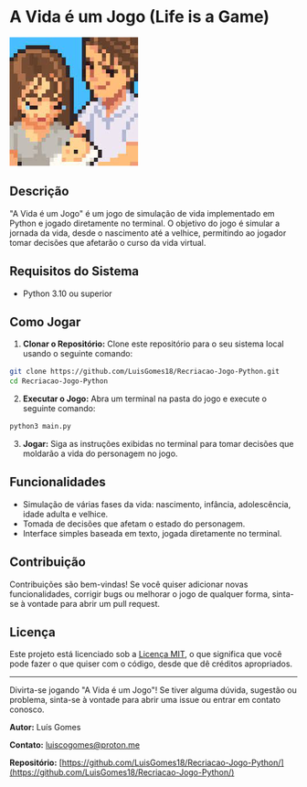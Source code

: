 # A Vida é um Jogo (Life is a Game)

![Screenshot](assets/foto.jpeg)

## Descrição

"A Vida é um Jogo" é um jogo de simulação de vida implementado em Python e jogado diretamente no terminal. O objetivo do jogo é simular a jornada da vida, desde o nascimento até a velhice, permitindo ao jogador tomar decisões que afetarão o curso da vida virtual.

## Requisitos do Sistema

- Python 3.10 ou superior

## Como Jogar

1. **Clonar o Repositório:** Clone este repositório para o seu sistema local usando o seguinte comando:

```bash
git clone https://github.com/LuisGomes18/Recriacao-Jogo-Python.git
cd Recriacao-Jogo-Python
```

2. **Executar o Jogo:** Abra um terminal na pasta do jogo e execute o seguinte comando:

```bash
python3 main.py
```

3. **Jogar:** Siga as instruções exibidas no terminal para tomar decisões que moldarão a vida do personagem no jogo. 

## Funcionalidades

- Simulação de várias fases da vida: nascimento, infância, adolescência, idade adulta e velhice.
- Tomada de decisões que afetam o estado do personagem.
- Interface simples baseada em texto, jogada diretamente no terminal.

## Contribuição

Contribuições são bem-vindas! Se você quiser adicionar novas funcionalidades, corrigir bugs ou melhorar o jogo de qualquer forma, sinta-se à vontade para abrir um pull request.

## Licença

Este projeto está licenciado sob a [Licença MIT](LICENSE), o que significa que você pode fazer o que quiser com o código, desde que dê créditos apropriados.

---

Divirta-se jogando "A Vida é um Jogo"! Se tiver alguma dúvida, sugestão ou problema, sinta-se à vontade para abrir uma issue ou entrar em contato conosco.

**Autor:** Luís Gomes

**Contato:** luiscogomes@proton.me

**Repositório:** [https://github.com/LuisGomes18/Recriacao-Jogo-Python/](https://github.com/LuisGomes18/Recriacao-Jogo-Python/)
